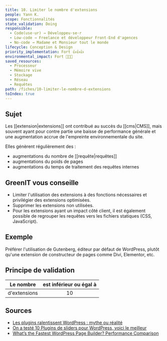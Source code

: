 ```yaml
---
title: 10. Limiter le nombre d'extensions
people: Yann K.
scope: Fonctionnalités
state_validation: Doing
responsible:
  - Code(use·ur) → Développeu·se·r
  - Low-code → Freelance et développeur Front-End d'agences
  - No-code → Madame et Monsieur tout le monde
lifecycle: Conception & Design
priority_implementation: Fort 👍👍👍
environmental_impact: Fort 🌱🌱🌱
saved_resources:
  - Processeur
  - Mémoire vive
  - Stockage
  - Réseau
  - Requêtes
path: /fiches/10-limiter-le-nombre-d-extensions
toIndex: true
---
```


## Sujet

Les [[extension|extensions]] ont contribué au succès du [[cms|CMS]], mais souvent ayant pour contre partie une baisse de performance générale et une augmentation accrue de l'empreinte environnementale du site.

Elles génèrent régulièrement des :
- augmentations du nombre de [[requête|requêtes]]
- augmentations du poids de pages
- augmentations du temps de traitement des requêtes internes

## GreenIT vous conseille

- Limiter l'utilisation des extensions à des fonctions nécessaires et privilégier des extensions optimisées.
- Supprimer les extensions non utilisées.
- Pour les extensions ayant un impact côté client, il est également possible de regrouper les requêtes vers les fichiers statiques (CSS, JavaScript).

## Exemple

Préférer l'utilisation de Gutenberg, éditeur par défaut de WordPress, plutôt qu'une extension de constructeur de pages comme Divi, Elementor, etc.

## Principe de validation

| Le nombre | est inférieur ou égal à |
| ------------- | :---------------------: |
| d'extensions        |            10            |

## Sources
- [Les plugins ralentissent WordPress : mythe ou réalité](https://www.ex2.com/tutoriels/les-plugins-ralentissent-wordpress-mythe-ou-realite/)
- [On a testé 10 Plugins de sliders pour WordPress, voici le meilleur](https://wpmarmite.com/slider-wordpress/)
- [What’s the Fastest WordPress Page Builder? Performance Comparison](https://gobarrelroll.com/wordpress-page-builder-performance-comparison/)
